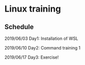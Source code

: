 # Linux training

## Schedule
2019/06/03 Day1: Installation of WSL

2019/06/10 Day2: Command training 1

2019/06/17 Day3: Exercise!

